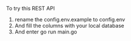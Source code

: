 
To try this REST API
1. rename the config.env.example to config.env
2. And fill the columns with your local database
3. And enter go run main.go
